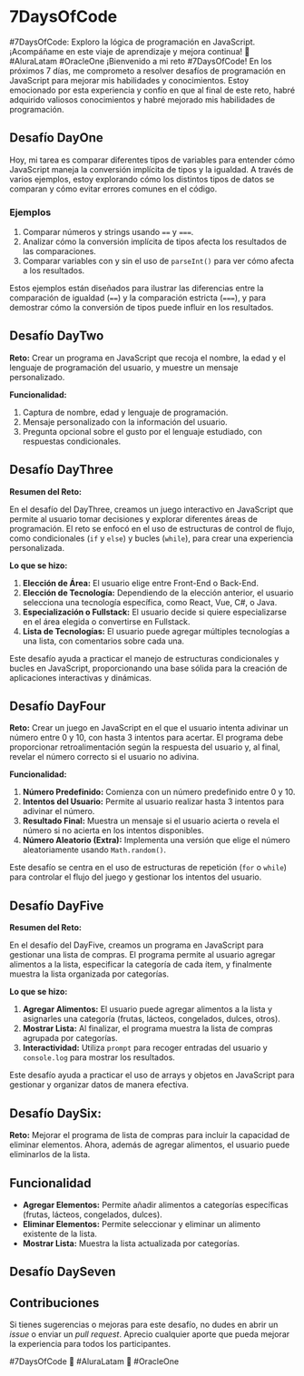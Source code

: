 # 7DaysOfCode
#7DaysOfCode: Exploro la lógica de programación en JavaScript. ¡Acompáñame en este viaje de aprendizaje y mejora continua! 🚀 #AluraLatam #OracleOne
¡Bienvenido a mi reto #7DaysOfCode! En los próximos 7 días, me comprometo a resolver desafíos de programación en JavaScript para mejorar mis habilidades y conocimientos. Estoy emocionado por esta experiencia y confío en que al final de este reto, habré adquirido valiosos conocimientos y habré mejorado mis habilidades de programación.
## Desafío DayOne

Hoy, mi tarea es comparar diferentes tipos de variables para entender cómo JavaScript maneja la conversión implícita de tipos y la igualdad. A través de varios ejemplos, estoy explorando cómo los distintos tipos de datos se comparan y cómo evitar errores comunes en el código.

### Ejemplos

1. Comparar números y strings usando `==` y `===`.
2. Analizar cómo la conversión implícita de tipos afecta los resultados de las comparaciones.
3. Comparar variables con y sin el uso de `parseInt()` para ver cómo afecta a los resultados.

Estos ejemplos están diseñados para ilustrar las diferencias entre la comparación de igualdad (`==`) y la comparación estricta (`===`), y para demostrar cómo la conversión de tipos puede influir en los resultados.


## Desafío DayTwo

**Reto:** Crear un programa en JavaScript que recoja el nombre, la edad y el lenguaje de programación del usuario, y muestre un mensaje personalizado. 

**Funcionalidad:**
1. Captura de nombre, edad y lenguaje de programación.
2. Mensaje personalizado con la información del usuario.
3. Pregunta opcional sobre el gusto por el lenguaje estudiado, con respuestas condicionales.


## Desafío DayThree

**Resumen del Reto:**

En el desafío del DayThree, creamos un juego interactivo en JavaScript que permite al usuario tomar decisiones y explorar diferentes áreas de programación. El reto se enfocó en el uso de estructuras de control de flujo, como condicionales (`if` y `else`) y bucles (`while`), para crear una experiencia personalizada.

**Lo que se hizo:**

1. **Elección de Área:** El usuario elige entre Front-End o Back-End.
2. **Elección de Tecnología:** Dependiendo de la elección anterior, el usuario selecciona una tecnología específica, como React, Vue, C#, o Java.
3. **Especialización o Fullstack:** El usuario decide si quiere especializarse en el área elegida o convertirse en Fullstack.
4. **Lista de Tecnologías:** El usuario puede agregar múltiples tecnologías a una lista, con comentarios sobre cada una.

Este desafío ayuda a practicar el manejo de estructuras condicionales y bucles en JavaScript, proporcionando una base sólida para la creación de aplicaciones interactivas y dinámicas.


## Desafío DayFour

**Reto:** Crear un juego en JavaScript en el que el usuario intenta adivinar un número entre 0 y 10, con hasta 3 intentos para acertar. El programa debe proporcionar retroalimentación según la respuesta del usuario y, al final, revelar el número correcto si el usuario no adivina.

**Funcionalidad:**
1. **Número Predefinido:** Comienza con un número predefinido entre 0 y 10.
2. **Intentos del Usuario:** Permite al usuario realizar hasta 3 intentos para adivinar el número.
3. **Resultado Final:** Muestra un mensaje si el usuario acierta o revela el número si no acierta en los intentos disponibles.
4. **Número Aleatorio (Extra):** Implementa una versión que elige el número aleatoriamente usando `Math.random()`.

Este desafío se centra en el uso de estructuras de repetición (`for` o `while`) para controlar el flujo del juego y gestionar los intentos del usuario.

## Desafío DayFive

**Resumen del Reto:**

En el desafío del DayFive, creamos un programa en JavaScript para gestionar una lista de compras. El programa permite al usuario agregar alimentos a la lista, especificar la categoría de cada ítem, y finalmente muestra la lista organizada por categorías.

**Lo que se hizo:**

1. **Agregar Alimentos:** El usuario puede agregar alimentos a la lista y asignarles una categoría (frutas, lácteos, congelados, dulces, otros).
2. **Mostrar Lista:** Al finalizar, el programa muestra la lista de compras agrupada por categorías.
3. **Interactividad:** Utiliza `prompt` para recoger entradas del usuario y `console.log` para mostrar los resultados.

Este desafío ayuda a practicar el uso de arrays y objetos en JavaScript para gestionar y organizar datos de manera efectiva.

## Desafío DaySix: 

**Reto:** Mejorar el programa de lista de compras para incluir la capacidad de eliminar elementos. Ahora, además de agregar alimentos, el usuario puede eliminarlos de la lista.

## Funcionalidad

- **Agregar Elementos:** Permite añadir alimentos a categorías específicas (frutas, lácteos, congelados, dulces).
- **Eliminar Elementos:** Permite seleccionar y eliminar un alimento existente de la lista.
- **Mostrar Lista:** Muestra la lista actualizada por categorías.

## Desafío DaySeven

## Contribuciones

Si tienes sugerencias o mejoras para este desafío, no dudes en abrir un *issue* o enviar un *pull request*. Aprecio cualquier aporte que pueda mejorar la experiencia para todos los participantes.

#7DaysOfCode 🚀 #AluraLatam 🚀 #OracleOne

